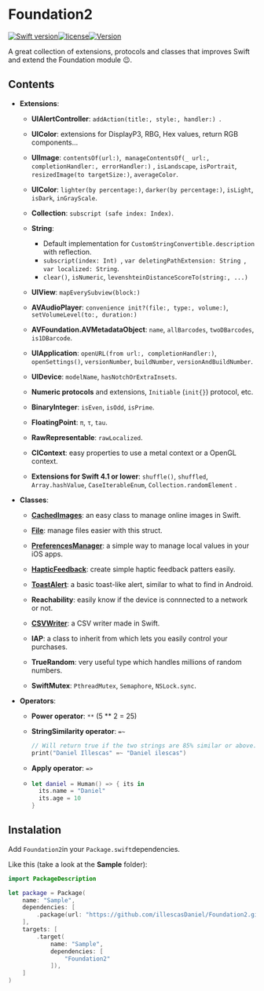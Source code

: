 # Foundation2

[![Swift version](https://img.shields.io/badge/Swift-4-orange.svg)](https://kotlinlang.org/)[![license](https://img.shields.io/badge/license-MIT-blue.svg)](https://github.com/illescasDaniel/Foundation2/blob/master/LICENSE)[![Version](https://img.shields.io/badge/version-1.2.1-green.svg)](https://github.com/illescasDaniel/Foundation2/releases)

A great collection of extensions, protocols and classes that improves Swift and extend the Foundation module 😉.

## Contents

- **Extensions**:

  - **UIAlertController**: `addAction(title:, style:, handler:) `.

  - **UIColor**: extensions for DisplayP3, RBG, Hex values, return RGB components...

  - **UIImage**: `contentsOf(url:)`,  `manageContentsOf(_ url:, completionHandler:, errorHandler:)` , `isLandscape`, `isPortrait`, `resizedImage(to targetSize:)`, `averageColor`.

  - **UIColor**: `lighter(by percentage:)`, `darker(by percentage:)`, `isLight`, `isDark`, `inGrayScale`.

  - **Collection**: `subscript (safe index: Index)`.

  - **String**: 
    - Default implementation for `CustomStringConvertible.description` with reflection.
    - `subscript(index: Int) `, `var deletingPathExtension: String `, `var localized: String`.
    - `clear()`, `isNumeric`, `levenshteinDistanceScoreTo(string:, ...)`

  - **UIView**: `mapEverySubview(block:)` 

  - **AVAudioPlayer**: `convenience init?(file:, type:, volume:)`, `setVolumeLevel(to:, duration:)` 

  - **AVFoundation.AVMetadataObject**: `name`, `allBarcodes`, `twoDBarcodes`, `is1DBarcode`. 

  - **UIApplication**: `openURL(from url:, completionHandler:)`, `openSettings()`, `versionNumber`, `buildNumber`, `versionAndBuildNumber`. 

  - **UIDevice**: `modelName`, `hasNotchOrExtraInsets`.

  - **Numeric protocols** and extensions, `Initiable`  (`init{}`) protocol, etc.

  - **BinaryInteger**: `isEven`, `isOdd`, `isPrime`.

  - **FloatingPoint**: `π`, `τ`, `tau`.

  - **RawRepresentable**: `rawLocalized`.

  - **CIContext**: easy properties to use a metal context or a OpenGL context. 

  - **Extensions for Swift 4.1 or lower**: `shuffle()`, `shuffled`, `Array.hashValue`, `CaseIterableEnum`, `Collection.randomElement` .

    

- **Classes**:

  * [**CachedImages**](https://github.com/illescasDaniel/CachedImages): an easy class to manage online images in Swift. 

  * [**File**](https://github.com/illescasDaniel/Files-swift): manage files easier with this struct.

  * [**PreferencesManager**](https://github.com/illescasDaniel/PreferencesManagerSwift): a simple way to manage local values in your iOS apps. 

  * [**HapticFeedback**](https://github.com/illescasDaniel/HapticFeedbackPlayer): create simple haptic feedback patters easily. 

  * [**ToastAlert**](https://github.com/illescasDaniel/ToastAlert): a basic toast-like alert, similar to what to find in Android. 

  * **Reachability**: easily know if the device is connnected to a network or not. 

  * [**CSVWriter**](https://github.com/illescasDaniel/CSVWriter): a CSV writer made in Swift. 

  * **IAP**: a class to inherit from which lets you easily control your purchases. 

  * **TrueRandom**: very useful type which handles millions of random numbers. 

  * **SwiftMutex**: `PthreadMutex`, `Semaphore`, `NSLock.sync`. 

    

- **Operators**:

  - **Power operator**: `**` (5 ** 2 = 25)

  - **StringSimilarity operator**: `=~`

    ```swift
    // Will return true if the two strings are 85% similar or above.
    print("Daniel Illescas" =~ "Daniel ilescas")
    ```

  - **Apply operator**: `=>` 

  - ```swift
    let daniel = Human() => { its in
      its.name = "Daniel"
      its.age = 10
    }
    ```

## Instalation

Add `Foundation2`in your `Package.swift`dependencies.

Like this (take a look at the **Sample** folder):

```swift
import PackageDescription

let package = Package(
    name: "Sample",
    dependencies: [
        .package(url: "https://github.com/illescasDaniel/Foundation2.git", from: "1.2.1"),
    ],
    targets: [
        .target(
            name: "Sample",
            dependencies: [
                "Foundation2"
            ]),
    ]
)
```